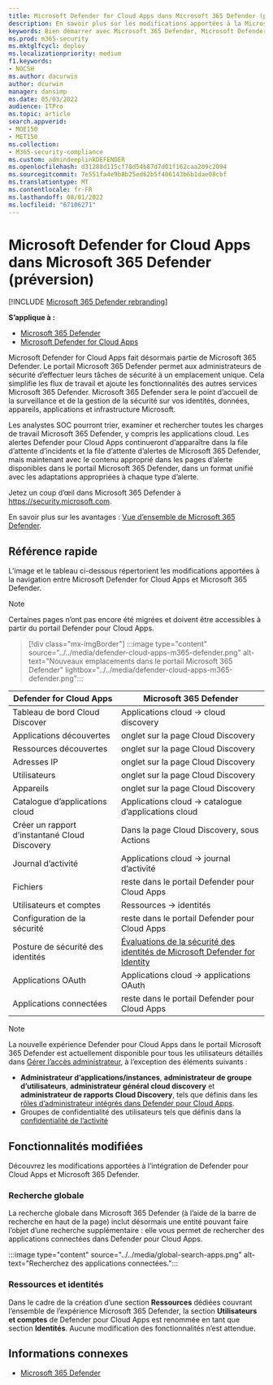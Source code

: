 ```yaml
---
title: Microsoft Defender for Cloud Apps dans Microsoft 365 Defender (préversion)
description: En savoir plus sur les modifications apportées à la Microsoft Defender for Cloud Apps à Microsoft 365 Defender
keywords: Bien démarrer avec Microsoft 365 Defender, Microsoft Defender for Cloud Apps
ms.prod: m365-security
ms.mktglfcycl: deploy
ms.localizationpriority: medium
f1.keywords:
- NOCSH
ms.author: dacurwin
author: dcurwin
manager: dansimp
ms.date: 05/03/2022
audience: ITPro
ms.topic: article
search.appverid:
- MOE150
- MET150
ms.collection:
- M365-security-compliance
ms.custom: admindeeplinkDEFENDER
ms.openlocfilehash: d31288d115cf78d54b87d7d01f162caa209c2094
ms.sourcegitcommit: 7e551fa4e9b8b25ed62b5f406143b6b1dae08cbf
ms.translationtype: MT
ms.contentlocale: fr-FR
ms.lasthandoff: 08/01/2022
ms.locfileid: "67106271"
---
```

# <a name="microsoft-defender-for-cloud-apps-in-microsoft-365-defender-preview"></a>Microsoft Defender for Cloud Apps dans Microsoft 365 Defender (préversion)

[!INCLUDE [Microsoft 365 Defender rebranding](../includes/microsoft-defender.md)]

**S’applique à :**

- [Microsoft 365 Defender](microsoft-365-defender.md)
- [Microsoft Defender for Cloud Apps](/defender-cloud-apps/)

Microsoft Defender for Cloud Apps fait désormais partie de Microsoft 365 Defender. Le portail Microsoft 365 Defender permet aux administrateurs de sécurité d’effectuer leurs tâches de sécurité à un emplacement unique. Cela simplifie les flux de travail et ajoute les fonctionnalités des autres services Microsoft 365 Defender. Microsoft 365 Defender sera le point d’accueil de la surveillance et de la gestion de la sécurité sur vos identités, données, appareils, applications et infrastructure Microsoft.

Les analystes SOC pourront trier, examiner et rechercher toutes les charges de travail Microsoft 365 Defender, y compris les applications cloud.
Les alertes Defender pour Cloud Apps continueront d’apparaître dans la file d’attente d’incidents et la file d’attente d’alertes de Microsoft 365 Defender, mais maintenant avec le contenu approprié dans les pages d’alerte disponibles dans le portail Microsoft 365 Defender, dans un format unifié avec les adaptations appropriées à chaque type d’alerte.

Jetez un coup d’œil dans Microsoft 365 Defender à <https://security.microsoft.com>.

En savoir plus sur les avantages : [Vue d’ensemble de Microsoft 365 Defender](microsoft-365-defender.md).

## <a name="quick-reference"></a>Référence rapide

L’image et le tableau ci-dessous répertorient les modifications apportées à la navigation entre Microsoft Defender for Cloud Apps et Microsoft 365 Defender.

> [!NOTE]
> Certaines pages n’ont pas encore été migrées et doivent être accessibles à partir du portail Defender pour Cloud Apps.

> [!div class="mx-imgBorder"]
> :::image type="content" source="../../media/defender-cloud-apps-m365-defender.png" alt-text="Nouveaux emplacements dans le portail Microsoft 365 Defender" lightbox="../../media/defender-cloud-apps-m365-defender.png":::

| Defender for Cloud Apps | Microsoft 365 Defender |
|---------|---------|
| Tableau de bord Cloud Discover | Applications cloud -> cloud discovery |
| Applications découvertes | onglet sur la page Cloud Discovery |
| Ressources découvertes | onglet sur la page Cloud Discovery |
| Adresses IP | onglet sur la page Cloud Discovery |
| Utilisateurs | onglet sur la page Cloud Discovery |
| Appareils | onglet sur la page Cloud Discovery |
| Catalogue d’applications cloud |  Applications cloud -> catalogue d’applications cloud |
| Créer un rapport d’instantané Cloud Discovery | Dans la page Cloud Discovery, sous Actions |
| Journal d’activité | Applications cloud -> journal d’activité |
| Fichiers | reste dans le portail Defender pour Cloud Apps |
| Utilisateurs et comptes | Ressources -> identités |
| Configuration de la sécurité | reste dans le portail Defender pour Cloud Apps |
| Posture de sécurité des identités | [Évaluations de la sécurité des identités de Microsoft Defender for Identity](/defender-for-identity/isp-overview) |
| Applications OAuth | Applications cloud -> applications OAuth |
| Applications connectées | reste dans le portail Defender pour Cloud Apps |

> [!NOTE]
> La nouvelle expérience Defender pour Cloud Apps dans le portail Microsoft 365 Defender est actuellement disponible pour tous les utilisateurs détaillés dans [Gérer l’accès administrateur](/defender-cloud-apps/manage-admins), à l’exception des éléments suivants :
> * **Administrateur d’applications/instances**, **administrateur de groupe d’utilisateurs**, **administrateur général cloud discovery** et **administrateur de rapports Cloud Discovery**, tels que définis dans les [rôles d’administrateur intégrés dans Defender pour Cloud Apps](/defender-cloud-apps/manage-admins#built-in-admin-roles-in-defender-for-cloud-apps).
> * Groupes de confidentialité des utilisateurs tels que définis dans la [confidentialité de l’activité](/defender-cloud-apps/activity-privacy)

## <a name="whats-changed"></a>Fonctionnalités modifiées

Découvrez les modifications apportées à l’intégration de Defender pour Cloud Apps et Microsoft 365 Defender.

### <a name="global-search"></a>Recherche globale

La recherche globale dans Microsoft 365 Defender (à l’aide de la barre de recherche en haut de la page) inclut désormais une entité pouvant faire l’objet d’une recherche supplémentaire : elle vous permet de rechercher des applications connectées dans Defender pour Cloud Apps.

:::image type="content" source="../../media/global-search-apps.png" alt-text="Recherchez des applications connectées.":::

### <a name="assets-and-identities"></a>Ressources et identités

Dans le cadre de la création d’une section **Ressources** dédiées couvrant l’ensemble de l’expérience Microsoft 365 Defender, la section **Utilisateurs et comptes** de Defender pour Cloud Apps est renommée en tant que section **Identités**. Aucune modification des fonctionnalités n’est attendue.

## <a name="related-information"></a>Informations connexes

- [Microsoft 365 Defender](microsoft-365-defender.md)
